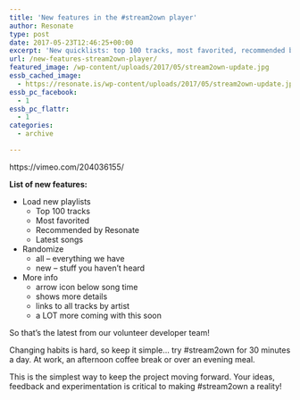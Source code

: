 ```yaml
---
title: 'New features in the #stream2own player'
author: Resonate
type: post
date: 2017-05-23T12:46:25+00:00
excerpt: 'New quicklists: top 100 tracks, most favorited, recommended by Resonate, latest songs. New "more info" showing song details and more!'
url: /new-features-stream2own-player/
featured_image: /wp-content/uploads/2017/05/stream2own-update.jpg
essb_cached_image:
  - https://resonate.is/wp-content/uploads/2017/05/stream2own-update.jpg
essb_pc_facebook:
  - 1
essb_pc_flattr:
  - 1
categories:
  - archive

---
```

<div class="embed-video">
  https://vimeo.com/204036155/
</div>

**List of new features:**

  * Load new playlists 
      * Top 100 tracks
      * Most favorited
      * Recommended by Resonate
      * Latest songs
  * Randomize 
      * all &#8211; everything we have
      * new &#8211; stuff you haven&#8217;t heard
  * More info 
      * arrow icon below song time
      * shows more details
      * links to all tracks by artist
      * a LOT more coming with this soon

So that&#8217;s the latest from our volunteer developer team!

Changing habits is hard, so keep it simple&#8230; try #stream2own for 30 minutes a day. At work, an afternoon coffee break or over an evening meal.

This is the simplest way to keep the project moving forward. Your ideas, feedback and experimentation is critical to making #stream2own a reality!